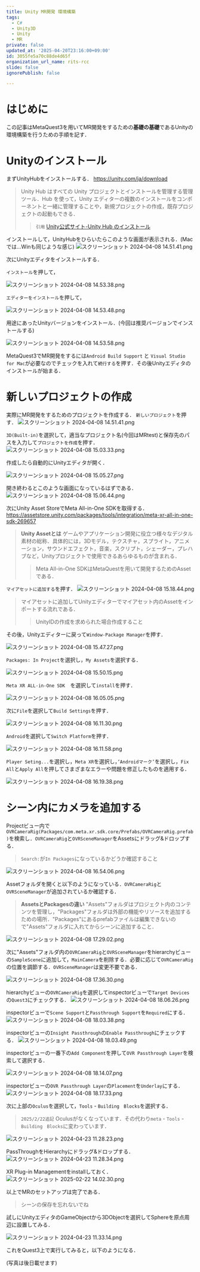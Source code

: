 ```yaml
---
title: Unity MR開発 環境構築
tags:
  - C#
  - Unity3D
  - Unity
  - MR
private: false
updated_at: '2025-04-20T23:16:00+09:00'
id: 3055fe5a70c88de4d65f
organization_url_name: rits-rcc
slide: false
ignorePublish: false

---
```

# はじめに
この記事はMetaQuest3を用いてMR開発をするための**基礎の基礎**であるUnityの環境構築を行うための手順を記す．
# Unityのインストール
まずUnityHubをインストールする．
https://unity.com/ja/download
>Unity Hub はすべての Unity プロジェクトとインストールを管理する管理ツール．Hub を使って，Unity エディターの複数のインストールをコンポーネントと一緒に管理することや，新規プロジェクトの作成，既存プロジェクトの起動もできる．
>>`引用` [Unity公式サイト-Unity Hub のインストール](https://docs.unity3d.com/ja/2019.4/Manual/GettingStartedInstallingHub.html)

インストールして，UnityHubをひらいたらこのような画面が表示される．(Macでは...Winも同じような感じ)
![スクリーンショット 2024-04-08 14.51.41.png](https://qiita-image-store.s3.ap-northeast-1.amazonaws.com/0/3757442/02c89563-075c-54f2-42a4-7d56824f7204.png)

次にUnityエディタをインストールする．

`インストール`を押して，

![スクリーンショット 2024-04-08 14.53.38.png](https://qiita-image-store.s3.ap-northeast-1.amazonaws.com/0/3757442/43442151-957c-dba9-b56a-b5939c23901c.png)

`エディターをインストール`を押して，

![スクリーンショット 2024-04-08 14.53.48.png](https://qiita-image-store.s3.ap-northeast-1.amazonaws.com/0/3757442/095b19d0-017e-030f-d3ae-7dfe739a1fbe.png)

用途にあったUnityバージョンをインストール．(今回は推奨バージョンでインストールする)

![スクリーンショット 2024-04-08 14.53.58.png](https://qiita-image-store.s3.ap-northeast-1.amazonaws.com/0/3757442/ccb2d95e-069d-a6b1-df72-3d10d396d885.png)

MetaQuest3でMR開発をするには`Android Build Support` と `Visual Studio for Mac`が必要なのでチェックを入れて`続行する`を押す．その後Unityエディタのインストールが始まる．

# 新しいプロジェクトの作成
実際にMR開発をするためのプロジェクトを作成する．
`新しいプロジェクト`を押す．
![スクリーンショット 2024-04-08 14.51.41.png](https://qiita-image-store.s3.ap-northeast-1.amazonaws.com/0/3757442/76689472-f131-eff2-1b88-9895f07a74d0.png)

`3D(Built-in)`を選択して，適当なプロジェクト名(今回はMRtest)と保存先のパスを入力して`プロジェクトを作成`を押す．
![スクリーンショット 2024-04-08 15.03.33.png](https://qiita-image-store.s3.ap-northeast-1.amazonaws.com/0/3757442/715635b0-b45e-2fa7-2dfc-a56413db27b8.png)

作成したら自動的にUnityエディタが開く．

![スクリーンショット 2024-04-08 15.05.27.png](https://qiita-image-store.s3.ap-northeast-1.amazonaws.com/0/3757442/97071b5c-c791-157a-d42b-06ee313397d2.png)

開き終わるとこのような画面になっているはずである．
![スクリーンショット 2024-04-08 15.06.44.png](https://qiita-image-store.s3.ap-northeast-1.amazonaws.com/0/3757442/75f939d1-8d29-c54e-2509-a68d3d2c55cb.png)

次にUnity Asset StoreでMeta All-in-One SDKを取得する．
https://assetstore.unity.com/packages/tools/integration/meta-xr-all-in-one-sdk-269657

>**Unity Assetとは**
>ゲームやアプリケーション開発に役立つ様々なデジタル素材の総称．具体的には，3Dモデル，テクスチャ，スプライト，アニメーション，サウンドエフェクト，音楽，スクリプト，シェーダー，プレハブなど，Unityプロジェクトで使用できるあらゆるものが含まれる．
>>Meta All-in-One SDKはMetaQuestを用いて開発するためのAssetである．

`マイアセットに追加する`を押す．
 ![スクリーンショット 2024-04-08 15.18.44.png](https://qiita-image-store.s3.ap-northeast-1.amazonaws.com/0/3757442/5893e65c-2f1b-748d-3587-507070135f12.png)

 >マイアセットに追加してUnityエディターでマイアセット内のAssetをインポートする流れである．
 >>UnityIDの作成を求められた場合作成すること

その後，Unityエディターに戻って`Window-Package Manager`を押す．

 ![スクリーンショット 2024-04-08 15.47.27.png](https://qiita-image-store.s3.ap-northeast-1.amazonaws.com/0/3757442/9aa1d70e-7af6-317f-898c-ca20981d16da.png)

`Packages: In Project`を選択し，`My Assets`を選択する．

![スクリーンショット 2024-04-08 15.50.15.png](https://qiita-image-store.s3.ap-northeast-1.amazonaws.com/0/3757442/06f46a19-54a0-9a56-ae9b-31d67096b2f0.png)

`Meta XR ALL-in-One SDK`　を選択して`install`を押す．

![スクリーンショット 2024-04-08 16.05.05.png](https://qiita-image-store.s3.ap-northeast-1.amazonaws.com/0/3757442/71713dce-07cc-2b66-187f-68d86d9c702e.png)

次に`File`を選択して`Build Settings`を押す．

![スクリーンショット 2024-04-08 16.11.30.png](https://qiita-image-store.s3.ap-northeast-1.amazonaws.com/0/3757442/602e8189-c819-21bc-9ac7-7c300d05a767.png)


`Android`を選択して`Switch Platform`を押す．

![スクリーンショット 2024-04-08 16.11.58.png](https://qiita-image-store.s3.ap-northeast-1.amazonaws.com/0/3757442/a60d5798-a815-1a94-56b7-a15f28ab8417.png)

`Player Seting...`を選択し，`Meta XR`を選択し，`’Androidマーク’`を選択し，`Fix All`と`Apply All`を押してさまざまなエラーや問題を修正したものを適用する．

![スクリーンショット 2024-04-08 16.19.38.png](https://qiita-image-store.s3.ap-northeast-1.amazonaws.com/0/3757442/6e5e8cd5-0a05-fc23-80be-e79a22fc17da.png)

# シーン内にカメラを追加する
Projectビュー内で`OVRCameraRig(Packages/com.meta.xr.sdk.core/Prefabs/OVRCameraRig.prefab)`を検索し．`OVRCameraRig`と`OVRSceneManager`をAssetsにドラッグ&ドロップする．
>`Search:`が`In Packages`になっているかどうか確認すること

![スクリーンショット 2024-04-08 16.54.06.png](https://qiita-image-store.s3.ap-northeast-1.amazonaws.com/0/3757442/b829a61e-ed19-d6f0-5e68-9c739cf08f84.png)

Assetフォルダを開くと以下のようになっている．`OVRCameraRig`と`OVRSceneManager`が追加されているか確認する．
>**AssetsとPackagesの違い**
>"Assets"フォルダはプロジェクト内のコンテンツを管理し，"Packages"フォルダは外部の機能やリソースを追加するための場所．"Packages"にあるprefabファイルは編集できないので"Assets"フォルダに入れてからシーンに追加すること．

![スクリーンショット 2024-04-08 17.29.02.png](https://qiita-image-store.s3.ap-northeast-1.amazonaws.com/0/3757442/a9616aba-f093-b8f8-be31-8a819db1d149.png)

次に"Assets"フォルダ内の`OVRCameraRig`と`OVRSceneManager`をhierarchyビューの`SampleScene`に追加して，`MainCamera`を削除する．必要に応じて`OVRCameraRig`の位置を調節する．`OVRSceneManager`は変更不要である．

![スクリーンショット 2024-04-08 17.36.30.png](https://qiita-image-store.s3.ap-northeast-1.amazonaws.com/0/3757442/7b7955d4-b717-1727-7ef5-9e3bb33ff293.png)

hierarchyビューの`OVRCameraRig`を選択してinspectorビューで`Target Devices`の`Quest3`にチェックする．
![スクリーンショット 2024-04-08 18.06.26.png](https://qiita-image-store.s3.ap-northeast-1.amazonaws.com/0/3757442/c7163b44-c5f0-1141-7ebe-3e7e9d6b98fd.png)

inspectorビューで`Scene Support`と`Passthrough Support`を`Required`にする．
![スクリーンショット 2024-04-08 18.03.38.png](https://qiita-image-store.s3.ap-northeast-1.amazonaws.com/0/3757442/c7384cef-a713-1520-2bdf-eb8093cfccce.png)

inspectorビューの`Insight Passthrough`の`Enable Passthrough`にチェックする．
![スクリーンショット 2024-04-08 18.03.49.png](https://qiita-image-store.s3.ap-northeast-1.amazonaws.com/0/3757442/8a02a477-f5a7-153d-8fd8-1100fc8bf04d.png)

inspectorビューの一番下の`Add Component`を押して`OVR Passthrough Layer`を検索して選択する．

![スクリーンショット 2024-04-08 18.14.07.png](https://qiita-image-store.s3.ap-northeast-1.amazonaws.com/0/3757442/2fb4257e-23e8-6caa-1ea9-a67f828a176c.png)

inspectorビューの`OVR Passthrough Layer`の`Placement`を`Underlay`にする．
![スクリーンショット 2024-04-08 18.17.33.png](https://qiita-image-store.s3.ap-northeast-1.amazonaws.com/0/3757442/95ed565e-d748-6a50-5645-b839c8de8472.png)

次に上部の`Oculus`を選択して，`Tools` - `Building　Blocks`を選択する．

> `2025/2/22追記` Oculusがなくなっています．その代わり`meta` - `Tools` - `Building　Blocks`に変わっています．

![スクリーンショット 2024-04-23 11.28.23.png](https://qiita-image-store.s3.ap-northeast-1.amazonaws.com/0/3757442/c85a7ac4-fb09-71a2-8993-236818c6b1a2.png)

PassThroughをHierarchyにドラッグ&ドロップする．
![スクリーンショット 2024-04-23 11.28.34.png](https://qiita-image-store.s3.ap-northeast-1.amazonaws.com/0/3757442/9feda7b3-bf84-31c2-b1d3-257186061282.png)

XR Plug-in Managementをinstallしておく．
![スクリーンショット 2025-02-22 14.02.30.png](https://qiita-image-store.s3.ap-northeast-1.amazonaws.com/0/3757442/e14619d0-05fb-4ab8-bdaa-5df5cdeaa9aa.png)


以上でMRのセットアップは完了である．
>シーンの保存を忘れないでね

試しにUnityエディタのGameObjectから3DObjectを選択してSphereを原点周辺に設置してみる．

![スクリーンショット 2024-04-23 11.33.14.png](https://qiita-image-store.s3.ap-northeast-1.amazonaws.com/0/3757442/01a39935-04c7-32bb-a219-dedeb4ed7528.png)


これをQuest3上で実行してみると，以下のようになる．

(写真は後日載せます)
